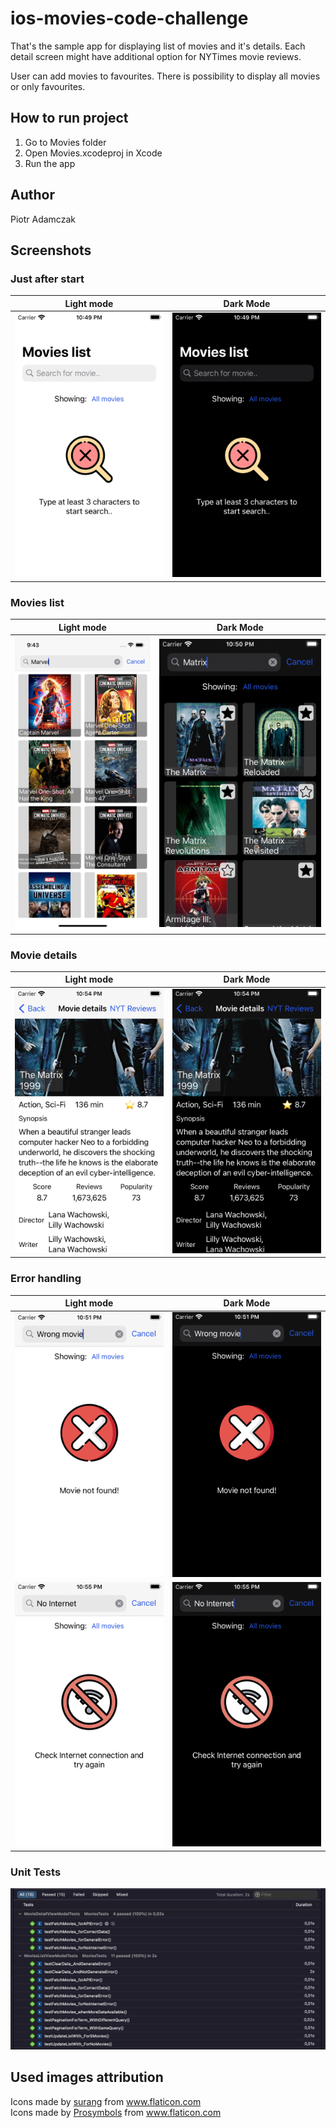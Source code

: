 # ios-movies-code-challenge

That's the sample app for displaying list of movies and it's details.
Each detail screen might have additional option for NYTimes movie reviews.

User can add movies to favourites. 
There is possibility to display all movies or only favourites. 

## How to run project

1. Go to Movies folder
1. Open Movies.xcodeproj in Xcode
1. Run the app

## Author
Piotr Adamczak



## Screenshots

### Just after start

Light mode | Dark Mode
--- | ---
![Alt text](Resources/light/intro.png?raw=true "Intro - Light") |  ![Alt text](Resources/dark/intro.png?raw=true "Intro - Dark")

### Movies list

Light mode | Dark Mode
--- | ---
![Alt text](Resources/light/list.png?raw=true "List - Light") |  ![Alt text](Resources/dark/list.png?raw=true "List - Dark")

### Movie details

Light mode | Dark Mode
--- | ---
![Alt text](Resources/light/movie.png?raw=true "Movie - Light") |  ![Alt text](Resources/dark/movie.png?raw=true "Movie - Dark")

### Error handling

Light mode | Dark Mode
--- | ---
![Alt text](Resources/light/api_error.png?raw=true "Error - Light") |  ![Alt text](Resources/dark/api_error.png?raw=true "Error - Dark")
![Alt text](Resources/light/wifi_error.png?raw=true "Error - Light") |  ![Alt text](Resources/dark/wifi_error.png?raw=true "Error - Dark")

### Unit Tests
![Alt text](Resources/unit_tests.png?raw=true "Error - Light")

## Used images attribution

<div>Icons made by <a href="https://www.flaticon.com/authors/surang" title="surang">surang</a> from <a href="https://www.flaticon.com/" title="Flaticon">www.flaticon.com</a></div>

<div>Icons made by <a href="https://www.flaticon.com/authors/prosymbols" title="Prosymbols">Prosymbols</a> from <a href="https://www.flaticon.com/" title="Flaticon">www.flaticon.com</a></div>
